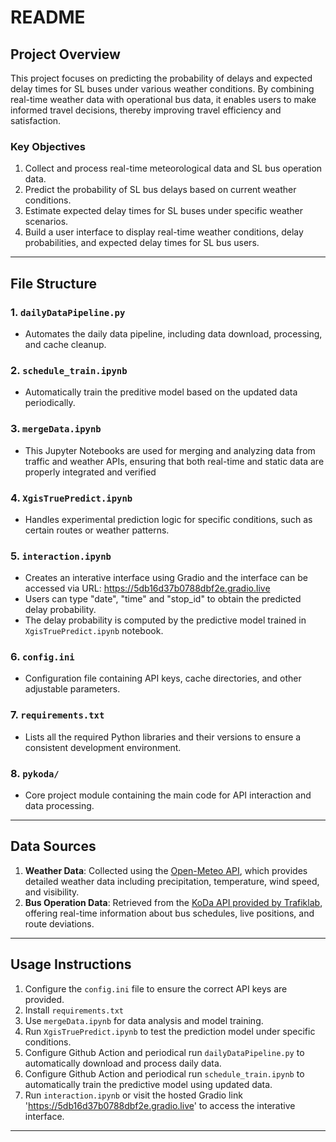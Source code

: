 # README

## Project Overview
This project focuses on predicting the probability of delays and expected delay times for SL buses under various weather conditions. By combining real-time weather data with operational bus data, it enables users to make informed travel decisions, thereby improving travel efficiency and satisfaction.

### Key Objectives
1. Collect and process real-time meteorological data and SL bus operation data.
2. Predict the probability of SL bus delays based on current weather conditions.
3. Estimate expected delay times for SL buses under specific weather scenarios.
4. Build a user interface to display real-time weather conditions, delay probabilities, and expected delay times for SL bus users.

---

## File Structure

### 1. `dailyDataPipeline.py`
- Automates the daily data pipeline, including data download, processing, and cache cleanup.

### 2. `schedule_train.ipynb`
- Automatically train the preditive model based on the updated data periodically. 

### 3. `mergeData.ipynb`
- This Jupyter Notebooks are used for merging and analyzing data from traffic and weather APIs, ensuring that both real-time and static data are properly integrated and verified

### 4. `XgisTruePredict.ipynb`
- Handles experimental prediction logic for specific conditions, such as certain routes or weather patterns.

### 5. `interaction.ipynb`
- Creates an interative interface using Gradio and the interface can be accessed via URL: https://5db16d37b0788dbf2e.gradio.live
- Users can type "date", "time" and "stop_id" to obtain the predicted delay probability.
- The delay probability is computed by the predictive model trained in `XgisTruePredict.ipynb` notebook.

### 6. `config.ini`
- Configuration file containing API keys, cache directories, and other adjustable parameters.

### 7. `requirements.txt`
- Lists all the required Python libraries and their versions to ensure a consistent development environment.

### 8. `pykoda/`
- Core project module containing the main code for API interaction and data processing.


---

## Data Sources
1. **Weather Data**: Collected using the [Open-Meteo API](https://open-meteo.com/), which provides detailed weather data including precipitation, temperature, wind speed, and visibility.
2. **Bus Operation Data**: Retrieved from the [KoDa API provided by Trafiklab](https://www.trafiklab.se/api/trafiklab-apis/koda/), offering real-time information about bus schedules, live positions, and route deviations.

---

## Usage Instructions
1. Configure the `config.ini` file to ensure the correct API keys are provided.
2. Install `requirements.txt`
3. Use `mergeData.ipynb` for data analysis and model training.
4. Run `XgisTruePredict.ipynb` to test the prediction model under specific conditions.
5. Configure Github Action and periodical run `dailyDataPipeline.py` to automatically download and process daily data.
6. Configure Github Action and periodical run `schedule_train.ipynb` to automatically train the predictive model using updated data.
7. Run `interaction.ipynb` or visit the hosted Gradio link 'https://5db16d37b0788dbf2e.gradio.live' to access the interative interface.

---

